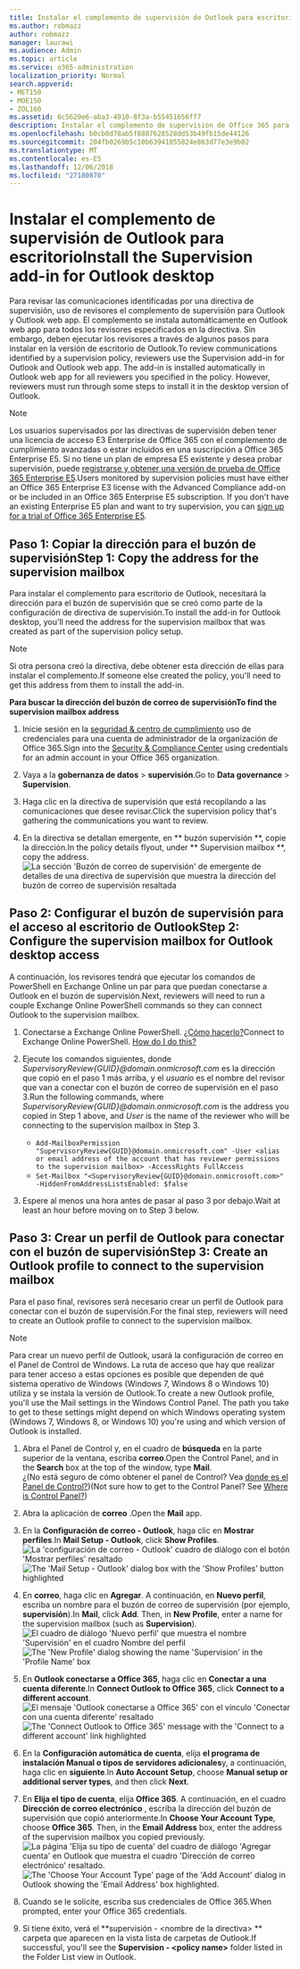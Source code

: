 ```yaml
---
title: Instalar el complemento de supervisión de Outlook para escritorio
ms.author: robmazz
author: robmazz
manager: laurawi
ms.audience: Admin
ms.topic: article
ms.service: o365-administration
localization_priority: Normal
search.appverid:
- MET150
- MOE150
- ZOL160
ms.assetid: 6c5620e6-aba3-4910-8f3a-b55451656ff7
description: Instalar el complemento de supervisión de Office 365 para la versión de escritorio de Outlook
ms.openlocfilehash: b0cb0d78ab5f8887628528dd53b49fb15de44126
ms.sourcegitcommit: 204fb0269b5c10b63941055824e863d77e3e9b02
ms.translationtype: MT
ms.contentlocale: es-ES
ms.lasthandoff: 12/06/2018
ms.locfileid: "27180870"
---
```

# <a name="install-the-supervision-add-in-for-outlook-desktop"></a><span data-ttu-id="406a2-103">Instalar el complemento de supervisión de Outlook para escritorio</span><span class="sxs-lookup"><span data-stu-id="406a2-103">Install the Supervision add-in for Outlook desktop</span></span>

<span data-ttu-id="406a2-p101">Para revisar las comunicaciones identificadas por una directiva de supervisión, uso de revisores el complemento de supervisión para Outlook y Outlook web app. El complemento se instala automáticamente en Outlook web app para todos los revisores especificados en la directiva. Sin embargo, deben ejecutar los revisores a través de algunos pasos para instalar en la versión de escritorio de Outlook.</span><span class="sxs-lookup"><span data-stu-id="406a2-p101">To review communications identified by a supervision policy, reviewers use the Supervision add-in for Outlook and Outlook web app. The add-in is installed automatically in Outlook web app for all reviewers you specified in the policy. However, reviewers must run through some steps to install it in the desktop version of Outlook.</span></span>
  
> [!NOTE]
> <span data-ttu-id="406a2-p102">Los usuarios supervisados por las directivas de supervisión deben tener una licencia de acceso E3 Enterprise de Office 365 con el complemento de cumplimiento avanzadas o estar incluidos en una suscripción a Office 365 Enterprise E5. Si no tiene un plan de empresa E5 existente y desea probar supervisión, puede [registrarse y obtener una versión de prueba de Office 365 Enterprise E5](https://go.microsoft.com/fwlink/p/?LinkID=698279).</span><span class="sxs-lookup"><span data-stu-id="406a2-p102">Users monitored by supervision policies must have either an Office 365 Enterprise E3 license with the Advanced Compliance add-on or be included in an Office 365 Enterprise E5 subscription. If you don't have an existing Enterprise E5 plan and want to try supervision, you can [sign up for a trial of Office 365 Enterprise E5](https://go.microsoft.com/fwlink/p/?LinkID=698279).</span></span>
  
## <a name="step-1-copy-the-address-for-the-supervision-mailbox"></a><span data-ttu-id="406a2-109">Paso 1: Copiar la dirección para el buzón de supervisión</span><span class="sxs-lookup"><span data-stu-id="406a2-109">Step 1: Copy the address for the supervision mailbox</span></span>

<span data-ttu-id="406a2-110">Para instalar el complemento para escritorio de Outlook, necesitará la dirección para el buzón de supervisión que se creó como parte de la configuración de directiva de supervisión.</span><span class="sxs-lookup"><span data-stu-id="406a2-110">To install the add-in for Outlook desktop, you'll need the address for the supervision mailbox that was created as part of the supervision policy setup.</span></span>
  
> [!NOTE]
> <span data-ttu-id="406a2-111">Si otra persona creó la directiva, debe obtener esta dirección de ellas para instalar el complemento.</span><span class="sxs-lookup"><span data-stu-id="406a2-111">If someone else created the policy, you'll need to get this address from them to install the add-in.</span></span>
 
 <span data-ttu-id="406a2-112">**Para buscar la dirección del buzón de correo de supervisión**</span><span class="sxs-lookup"><span data-stu-id="406a2-112">**To find the supervision mailbox address**</span></span>
  
1. <span data-ttu-id="406a2-113">Inicie sesión en la [seguridad &amp; centro de cumplimiento](https://protection.office.com) uso de credenciales para una cuenta de administrador de la organización de Office 365.</span><span class="sxs-lookup"><span data-stu-id="406a2-113">Sign into the [Security &amp; Compliance Center](https://protection.office.com) using credentials for an admin account in your Office 365 organization.</span></span>
    
2. <span data-ttu-id="406a2-114">Vaya a la **gobernanza de datos** \> **supervisión**.</span><span class="sxs-lookup"><span data-stu-id="406a2-114">Go to **Data governance** \> **Supervision**.</span></span>
    
3. <span data-ttu-id="406a2-115">Haga clic en la directiva de supervisión que está recopilando a las comunicaciones que desee revisar.</span><span class="sxs-lookup"><span data-stu-id="406a2-115">Click the supervision policy that's gathering the communications you want to review.</span></span>
    
4. <span data-ttu-id="406a2-116">En la directiva se detallan emergente, en \*\* buzón supervisión \*\*, copie la dirección.</span><span class="sxs-lookup"><span data-stu-id="406a2-116">In the policy details flyout, under \*\* Supervision mailbox \*\*, copy the address.</span></span><br/>![La sección 'Buzón de correo de supervisión' de emergente de detalles de una directiva de supervisión que muestra la dirección del buzón de correo de supervisión resaltada](media/71779d0e-4f01-4dd3-8234-5f9c30eeb067.jpg)
  
## <a name="step-2-configure-the-supervision-mailbox-for-outlook-desktop-access"></a><span data-ttu-id="406a2-118">Paso 2: Configurar el buzón de supervisión para el acceso al escritorio de Outlook</span><span class="sxs-lookup"><span data-stu-id="406a2-118">Step 2: Configure the supervision mailbox for Outlook desktop access</span></span>

<span data-ttu-id="406a2-119">A continuación, los revisores tendrá que ejecutar los comandos de PowerShell en Exchange Online un par para que puedan conectarse a Outlook en el buzón de supervisión.</span><span class="sxs-lookup"><span data-stu-id="406a2-119">Next, reviewers will need to run a couple Exchange Online PowerShell commands so they can connect Outlook to the supervision mailbox.</span></span>
  
1. <span data-ttu-id="406a2-p103">Conectarse a Exchange Online PowerShell. [¿Cómo hacerlo?](https://docs.microsoft.com/powershell/exchange/exchange-online/connect-to-exchange-online-powershell/connect-to-exchange-online-powershell)</span><span class="sxs-lookup"><span data-stu-id="406a2-p103">Connect to Exchange Online PowerShell. [How do I do this?](https://docs.microsoft.com/powershell/exchange/exchange-online/connect-to-exchange-online-powershell/connect-to-exchange-online-powershell)</span></span>
    
2. <span data-ttu-id="406a2-122">Ejecute los comandos siguientes, donde *SupervisoryReview{GUID}@domain.onmicrosoft.com* es la dirección que copió en el paso 1 más arriba, y el *usuario* es el nombre del revisor que van a conectar con el buzón de correo de supervisión en el paso 3.</span><span class="sxs-lookup"><span data-stu-id="406a2-122">Run the following commands, where  *SupervisoryReview{GUID}@domain.onmicrosoft.com*  is the address you copied in Step 1 above, and  *User*  is the name of the reviewer who will be connecting to the supervision mailbox in Step 3.</span></span>
    - ```Add-MailboxPermission "SupervisoryReview{GUID}@domain.onmicrosoft.com" -User <alias or email address of the account that has reviewer permissions to the supervision mailbox> -AccessRights FullAccess```<br/>
    - ```Set-Mailbox "<SupervisoryReview{GUID}@domain.onmicrosoft.com>" -HiddenFromAddressListsEnabled: $false```
    
3. <span data-ttu-id="406a2-123">Espere al menos una hora antes de pasar al paso 3 por debajo.</span><span class="sxs-lookup"><span data-stu-id="406a2-123">Wait at least an hour before moving on to Step 3 below.</span></span>
    
## <a name="step-3-create-an-outlook-profile-to-connect-to-the-supervision-mailbox"></a><span data-ttu-id="406a2-124">Paso 3: Crear un perfil de Outlook para conectar con el buzón de supervisión</span><span class="sxs-lookup"><span data-stu-id="406a2-124">Step 3: Create an Outlook profile to connect to the supervision mailbox</span></span>

<span data-ttu-id="406a2-125">Para el paso final, revisores será necesario crear un perfil de Outlook para conectar con el buzón de supervisión.</span><span class="sxs-lookup"><span data-stu-id="406a2-125">For the final step, reviewers will need to create an Outlook profile to connect to the supervision mailbox.</span></span>
 
> [!NOTE]
> <span data-ttu-id="406a2-p104">Para crear un nuevo perfil de Outlook, usará la configuración de correo en el Panel de Control de Windows. La ruta de acceso que hay que realizar para tener acceso a estas opciones es posible que dependen de qué sistema operativo de Windows (Windows 7, Windows 8 o Windows 10) utiliza y se instala la versión de Outlook.</span><span class="sxs-lookup"><span data-stu-id="406a2-p104">To create a new Outlook profile, you'll use the Mail settings in the Windows Control Panel. The path you take to get to these settings might depend on which Windows operating system (Windows 7, Windows 8, or Windows 10) you're using and which version of Outlook is installed.</span></span>
  
1. <span data-ttu-id="406a2-128">Abra el Panel de Control y, en el cuadro de **búsqueda** en la parte superior de la ventana, escriba **correo**.</span><span class="sxs-lookup"><span data-stu-id="406a2-128">Open the Control Panel, and in the **Search** box at the top of the window, type **Mail**.</span></span><br/><span data-ttu-id="406a2-p105">¿(No está seguro de cómo obtener el panel de Control? Vea [donde es el Panel de Control?](https://support.microsoft.com/help/13764/windows-where-is-control-panel))</span><span class="sxs-lookup"><span data-stu-id="406a2-p105">(Not sure how to get to the Control Panel? See [Where is Control Panel?](https://support.microsoft.com/help/13764/windows-where-is-control-panel))</span></span>
  
2. <span data-ttu-id="406a2-131">Abra la aplicación de **correo** .</span><span class="sxs-lookup"><span data-stu-id="406a2-131">Open the **Mail** app.</span></span>
    
3. <span data-ttu-id="406a2-132">En la **Configuración de correo - Outlook**, haga clic en **Mostrar perfiles**.</span><span class="sxs-lookup"><span data-stu-id="406a2-132">In **Mail Setup - Outlook**, click **Show Profiles**.</span></span><br/><span data-ttu-id="406a2-133">![La 'configuración de correo - Outlook' cuadro de diálogo con el botón 'Mostrar perfiles' resaltado](media/28b5dae9-d10c-4f2b-926a-294c857d555c.jpg)</span><span class="sxs-lookup"><span data-stu-id="406a2-133">![The 'Mail Setup - Outlook' dialog box with the 'Show Profiles' button highlighted](media/28b5dae9-d10c-4f2b-926a-294c857d555c.jpg)</span></span>
  
4. <span data-ttu-id="406a2-p106">En **correo**, haga clic en **Agregar**. A continuación, en **Nuevo perfil**, escriba un nombre para el buzón de correo de supervisión (por ejemplo, **supervisión**).</span><span class="sxs-lookup"><span data-stu-id="406a2-p106">In **Mail**, click **Add**. Then, in **New Profile**, enter a name for the supervision mailbox (such as **Supervision**).</span></span><br/><span data-ttu-id="406a2-136">![El cuadro de diálogo 'Nuevo perfil' que muestra el nombre 'Supervisión' en el cuadro Nombre del perfil](media/d02ae181-b541-4ec6-8f51-698f30033204.jpg)</span><span class="sxs-lookup"><span data-stu-id="406a2-136">![The 'New Profile' dialog showing the name 'Supervision' in the 'Profile Name' box](media/d02ae181-b541-4ec6-8f51-698f30033204.jpg)</span></span>
  
5. <span data-ttu-id="406a2-137">En **Outlook conectarse a Office 365**, haga clic en **Conectar a una cuenta diferente**.</span><span class="sxs-lookup"><span data-stu-id="406a2-137">In **Connect Outlook to Office 365**, click **Connect to a different account**.</span></span><br/><span data-ttu-id="406a2-138">![El mensaje 'Outlook conectarse a Office 365' con el vínculo 'Conectar con una cuenta diferente' resaltado](media/fac49ff8-a7f0-4e82-a271-9ec045a95de1.jpg)</span><span class="sxs-lookup"><span data-stu-id="406a2-138">![The 'Connect Outlook to Office 365' message with the 'Connect to a different account' link highlighted](media/fac49ff8-a7f0-4e82-a271-9ec045a95de1.jpg)</span></span>
  
6. <span data-ttu-id="406a2-139">En la **Configuración automática de cuenta**, elija **el programa de instalación Manual o tipos de servidores adicionales**y, a continuación, haga clic en **siguiente**.</span><span class="sxs-lookup"><span data-stu-id="406a2-139">In **Auto Account Setup**, choose **Manual setup or additional server types**, and then click **Next**.</span></span>
    
7. <span data-ttu-id="406a2-p107">En **Elija el tipo de cuenta**, elija **Office 365**. A continuación, en el cuadro **Dirección de correo electrónico** , escriba la dirección del buzón de supervisión que copió anteriormente.</span><span class="sxs-lookup"><span data-stu-id="406a2-p107">In **Choose Your Account Type**, choose **Office 365**. Then, in the **Email Address** box, enter the address of the supervision mailbox you copied previously.</span></span><br/><span data-ttu-id="406a2-142">![La página 'Elija su tipo de cuenta' del cuadro de diálogo 'Agregar cuenta' en Outlook que muestra el cuadro 'Dirección de correo electrónico' resaltado.](media/4f601236-9f69-4cf6-a58c-0b91204aa8cb.jpg)</span><span class="sxs-lookup"><span data-stu-id="406a2-142">![The 'Choose Your Account Type' page of the 'Add Account' dialog in Outlook showing the 'Email Address' box highlighted.](media/4f601236-9f69-4cf6-a58c-0b91204aa8cb.jpg)</span></span>
  
8. <span data-ttu-id="406a2-143">Cuando se le solicite, escriba sus credenciales de Office 365.</span><span class="sxs-lookup"><span data-stu-id="406a2-143">When prompted, enter your Office 365 credentials.</span></span>
    
9. <span data-ttu-id="406a2-144">Si tiene éxito, verá el \*\*supervisión - \<nombre de la directiva\> \*\* carpeta que aparecen en la vista lista de carpetas de Outlook.</span><span class="sxs-lookup"><span data-stu-id="406a2-144">If successful, you'll see the **Supervision - \<policy name\>** folder listed in the Folder List view in Outlook.</span></span>